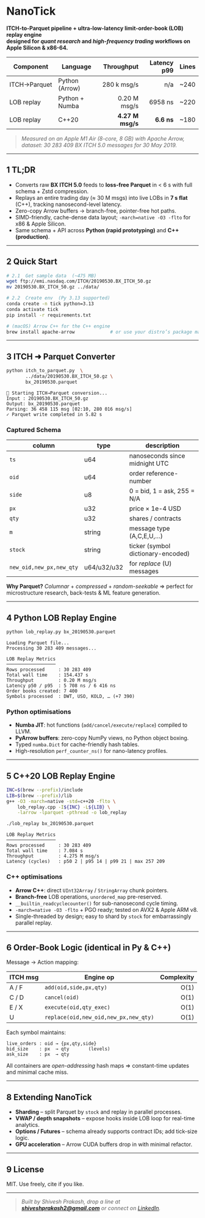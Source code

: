 # NanoTick

**ITCH-to-Parquet pipeline + ultra-low-latency limit-order-book (LOB) replay engine  
designed for *quant research* and *high-frequency trading* workflows on Apple Silicon & x86-64.**

| Component | Language | Throughput | Latency p99 | Lines |
|-----------|----------|-----------:|------------:|-------|
| ITCH→Parquet | Python (Arrow) | 280 k msg/s | n/a | ~240 |
| LOB replay | Python + Numba | 0.20 M msg/s | 6958 ns | ~220 |
| LOB replay | C++20 | **4.27 M msg/s** | **6.6 ns** | ~180 |


> *Measured on an Apple M1 Air (8-core, 8 GB) with Apache Arrow,  
>  dataset: 30 283 409 BX ITCH 5.0 messages for 30 May 2019.*

---

## 1  TL;DR

* Converts raw **BX ITCH 5.0** feeds to **loss-free Parquet** in < 6 s with full schema + Zstd compression.  
* Replays an entire trading day (≈ 30 M msgs) into live LOBs in **7 s flat** (C++), tracking nanosecond-level latency.  
* Zero-copy Arrow buffers → branch-free, pointer-free hot paths.  
* SIMD-friendly, cache-dense data layout; `-march=native -O3 -flto` for x86 & Apple Silicon.  
* Same schema + API across **Python (rapid prototyping)** and **C++ (production)**.

---


## 2  Quick Start

```bash
# 2.1  Get sample data  (~475 MB)
wget ftp://emi.nasdaq.com/ITCH/20190530.BX_ITCH_50.gz
mv 20190530.BX_ITCH_50.gz ../data/

# 2.2  Create env  (Py 3.13 supported)
conda create -n tick python=3.13
conda activate tick
pip install -r requirements.txt

# (macOS) Arrow C++ for the C++ engine
brew install apache-arrow             # or use your distro’s package manager
````

---

## 3  ITCH ➜ Parquet Converter

```bash
python itch_to_parquet.py  \
       ../data/20190530.BX_ITCH_50.gz \
       bx_20190530.parquet
```

```
🚀 Starting ITCH→Parquet conversion...
Input : 20190530.BX_ITCH_50.gz
Output: bx_20190530.parquet
Parsing: 36 458 115 msg [02:10, 280 016 msg/s]
✓ Parquet write completed in 5.82 s
```

### Captured Schema

| column                   | type        | description                        |
| ------------------------ | ----------- | ---------------------------------- |
| `ts`                     | u64         | nanoseconds since midnight UTC     |
| `oid`                    | u64         | order reference-number             |
| `side`                   | u8          | 0 = bid, 1 = ask, 255 = N/A        |
| `px`                     | u32         | price × 1e-4 USD                   |
| `qty`                    | u32         | shares / contracts                 |
| `m`                      | string      | message type (A,C,E,U,…)           |
| `stock`                  | string      | ticker (symbol dictionary-encoded) |
| `new_oid,new_px,new_qty` | u64/u32/u32 | for *replace* (U) messages         |

**Why Parquet?**
*Columnar* + *compressed* + *random-seekable* ⇒ perfect for microstructure research, back-tests & ML feature generation.

---

## 4  Python LOB Replay Engine

```bash
python lob_replay.py bx_20190530.parquet
```

```
Loading Parquet file...
Processing 30 283 409 messages...

LOB Replay Metrics
──────────────────
Rows processed     : 30 283 409
Total wall time    : 154.437 s
Throughput         : 0.20 M msg/s
Latency p50 / p95  : 5 708 ns / 6 416 ns
Order books created: 7 400
Symbols processed  : DWT, USO, KOLD, … (+7 390)
```

### Python optimisations

* **Numba JIT**: hot functions (`add/cancel/execute/replace`) compiled to LLVM.
* **PyArrow buffers**: zero-copy NumPy views, no Python object boxing.
* Typed `numba.Dict` for cache-friendly hash tables.
* High-resolution `perf_counter_ns()` for nano-latency profiles.

---

## 5  C++20 LOB Replay Engine

```bash
INC=$(brew --prefix)/include
LIB=$(brew --prefix)/lib
g++ -O3 -march=native -std=c++20 -flto \
    lob_replay.cpp -I${INC} -L${LIB} \
    -larrow -lparquet -pthread -o lob_replay

./lob_replay bx_20190530.parquet
```

```
LOB Replay Metrics
──────────────────
Rows processed     : 30 283 409
Total wall time    : 7.084 s
Throughput         : 4.275 M msg/s
Latency (cycles)   : p50 2 | p95 14 | p99 21 | max 257 209
```

### C++ optimisations

* **Arrow C++**: direct `UInt32Array` / `StringArray` chunk pointers.
* **Branch-free** LOB operations, `unordered_map` pre-reserved.
* `__builtin_readcyclecounter()` for sub-nanosecond cycle timing.
* `-march=native -O3 -flto` + PGO ready; tested on AVX2 & Apple ARM v8.
* Single-threaded by design; easy to shard by `stock` for embarrassingly parallel replay.

---

## 6  Order-Book Logic (identical in Py & C++)

Message → Action mapping:

| ITCH msg | Engine op                             | Complexity |
| -------- | ------------------------------------- | ---------: |
| A / F    | `add(oid,side,px,qty)`                |       O(1) |
| C / D    | `cancel(oid)`                         |       O(1) |
| E / X    | `execute(oid,qty_exec)`               |       O(1) |
| U        | `replace(oid,new_oid,new_px,new_qty)` |       O(1) |

Each symbol maintains:

```text
live_orders : oid → {px,qty,side}
bid_size    : px  → qty       (levels)
ask_size    : px  → qty
```

All containers are *open-addressing* hash maps ⇒ constant-time updates and minimal cache miss.

---

## 8  Extending NanoTick

* **Sharding** – split Parquet by `stock` and replay in parallel processes.
* **VWAP / depth snapshots** – expose hooks inside LOB loop for real-time analytics.
* **Options / Futures** – schema already supports contract IDs; add tick-size logic.
* **GPU acceleration** – Arrow CUDA buffers drop in with minimal refactor.

---

## 9  License

MIT.  Use freely, cite if you like.

---

> *Built by Shivesh Prakash, drop a line at **shiveshprakash2@gmail.com** or connect on [LinkedIn](https://linkedin.com/in/Shivesh777).*

